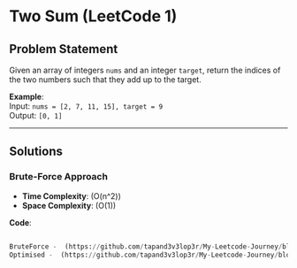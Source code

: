 # Two Sum (LeetCode 1)

## Problem Statement
Given an array of integers `nums` and an integer `target`, return the indices of the two numbers such that they add up to the target.

**Example**:  
Input: `nums = [2, 7, 11, 15], target = 9`  
Output: `[0, 1]`  

---

## Solutions

### Brute-Force Approach
- **Time Complexity**: \(O(n^2)\)  
- **Space Complexity**: \(O(1)\)  

**Code**:
```python

BruteForce -  (https://github.com/tapand3v3lop3r/My-Leetcode-Journey/blob/main/PYTHON/EASY/0001_two_sum_Bruteforce.py)
Optimised -  (https://github.com/tapand3v3lop3r/My-Leetcode-Journey/blob/main/PYTHON/EASY/0001_two_sum_Optimised.py)

```
